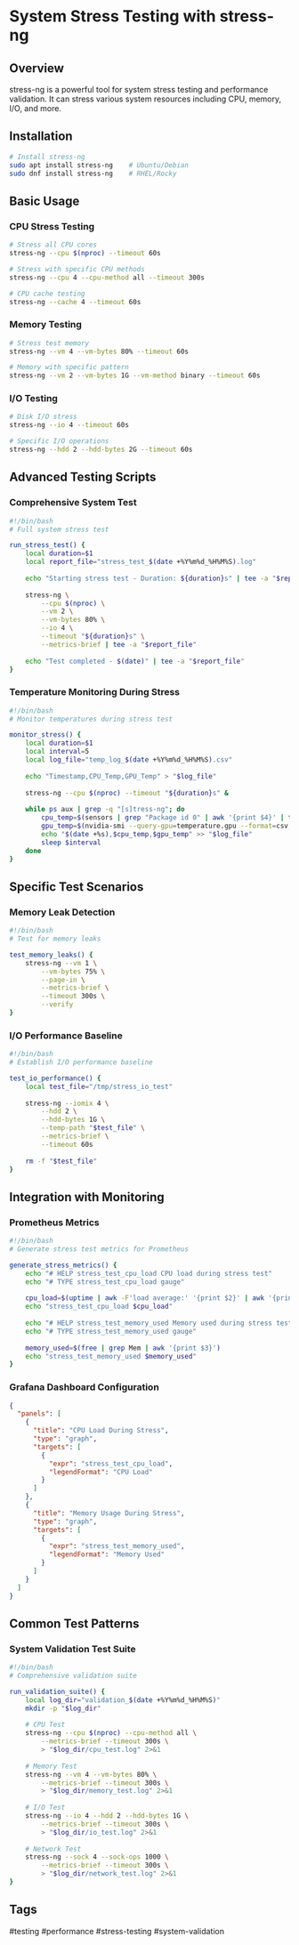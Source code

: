 # System Stress Testing with stress-ng

## Overview
stress-ng is a powerful tool for system stress testing and performance validation. It can stress various system resources including CPU, memory, I/O, and more.

## Installation
```bash
# Install stress-ng
sudo apt install stress-ng    # Ubuntu/Debian
sudo dnf install stress-ng    # RHEL/Rocky
```

## Basic Usage

### CPU Stress Testing
```bash
# Stress all CPU cores
stress-ng --cpu $(nproc) --timeout 60s

# Stress with specific CPU methods
stress-ng --cpu 4 --cpu-method all --timeout 300s

# CPU cache testing
stress-ng --cache 4 --timeout 60s
```

### Memory Testing
```bash
# Stress test memory
stress-ng --vm 4 --vm-bytes 80% --timeout 60s

# Memory with specific pattern
stress-ng --vm 2 --vm-bytes 1G --vm-method binary --timeout 60s
```

### I/O Testing
```bash
# Disk I/O stress
stress-ng --io 4 --timeout 60s

# Specific I/O operations
stress-ng --hdd 2 --hdd-bytes 2G --timeout 60s
```

## Advanced Testing Scripts

### Comprehensive System Test
```bash
#!/bin/bash
# Full system stress test

run_stress_test() {
    local duration=$1
    local report_file="stress_test_$(date +%Y%m%d_%H%M%S).log"
    
    echo "Starting stress test - Duration: ${duration}s" | tee -a "$report_file"
    
    stress-ng \
        --cpu $(nproc) \
        --vm 2 \
        --vm-bytes 80% \
        --io 4 \
        --timeout "${duration}s" \
        --metrics-brief | tee -a "$report_file"
        
    echo "Test completed - $(date)" | tee -a "$report_file"
}
```

### Temperature Monitoring During Stress
```bash
#!/bin/bash
# Monitor temperatures during stress test

monitor_stress() {
    local duration=$1
    local interval=5
    local log_file="temp_log_$(date +%Y%m%d_%H%M%S).csv"
    
    echo "Timestamp,CPU_Temp,GPU_Temp" > "$log_file"
    
    stress-ng --cpu $(nproc) --timeout "${duration}s" &
    
    while ps aux | grep -q "[s]tress-ng"; do
        cpu_temp=$(sensors | grep "Package id 0" | awk '{print $4}' | tr -d '+°C')
        gpu_temp=$(nvidia-smi --query-gpu=temperature.gpu --format=csv,noheader)
        echo "$(date +%s),$cpu_temp,$gpu_temp" >> "$log_file"
        sleep $interval
    done
}
```

## Specific Test Scenarios

### Memory Leak Detection
```bash
#!/bin/bash
# Test for memory leaks

test_memory_leaks() {
    stress-ng --vm 1 \
        --vm-bytes 75% \
        --page-in \
        --metrics-brief \
        --timeout 300s \
        --verify
}
```

### I/O Performance Baseline
```bash
#!/bin/bash
# Establish I/O performance baseline

test_io_performance() {
    local test_file="/tmp/stress_io_test"
    
    stress-ng --iomix 4 \
        --hdd 2 \
        --hdd-bytes 1G \
        --temp-path "$test_file" \
        --metrics-brief \
        --timeout 60s
        
    rm -f "$test_file"
}
```

## Integration with Monitoring

### Prometheus Metrics
```bash
#!/bin/bash
# Generate stress test metrics for Prometheus

generate_stress_metrics() {
    echo "# HELP stress_test_cpu_load CPU load during stress test"
    echo "# TYPE stress_test_cpu_load gauge"
    
    cpu_load=$(uptime | awk -F'load average:' '{print $2}' | awk '{print $1}')
    echo "stress_test_cpu_load $cpu_load"
    
    echo "# HELP stress_test_memory_used Memory used during stress test"
    echo "# TYPE stress_test_memory_used gauge"
    
    memory_used=$(free | grep Mem | awk '{print $3}')
    echo "stress_test_memory_used $memory_used"
}
```

### Grafana Dashboard Configuration
```json
{
  "panels": [
    {
      "title": "CPU Load During Stress",
      "type": "graph",
      "targets": [
        {
          "expr": "stress_test_cpu_load",
          "legendFormat": "CPU Load"
        }
      ]
    },
    {
      "title": "Memory Usage During Stress",
      "type": "graph",
      "targets": [
        {
          "expr": "stress_test_memory_used",
          "legendFormat": "Memory Used"
        }
      ]
    }
  ]
}
```

## Common Test Patterns

### System Validation Test Suite
```bash
#!/bin/bash
# Comprehensive validation suite

run_validation_suite() {
    local log_dir="validation_$(date +%Y%m%d_%H%M%S)"
    mkdir -p "$log_dir"
    
    # CPU Test
    stress-ng --cpu $(nproc) --cpu-method all \
        --metrics-brief --timeout 300s \
        > "$log_dir/cpu_test.log" 2>&1
    
    # Memory Test
    stress-ng --vm 4 --vm-bytes 80% \
        --metrics-brief --timeout 300s \
        > "$log_dir/memory_test.log" 2>&1
    
    # I/O Test
    stress-ng --io 4 --hdd 2 --hdd-bytes 1G \
        --metrics-brief --timeout 300s \
        > "$log_dir/io_test.log" 2>&1
    
    # Network Test
    stress-ng --sock 4 --sock-ops 1000 \
        --metrics-brief --timeout 300s \
        > "$log_dir/network_test.log" 2>&1
}
```

## Tags
#testing #performance #stress-testing #system-validation